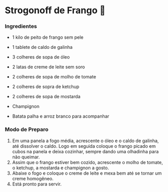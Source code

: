 # Strogonoff de Frango :chicken:

### Ingredientes

- 1 kilo de peito de frango sem pele

- 1 tablete de caldo de galinha

- 3 colheres de sopa de óleo
- 2 latas de creme de leite sem soro
- 2 colheres de sopa de molho de tomate
- 2 colheres de sopra de ketchup
- 2 colheres de sopa de mostarda
- Champignon
- Batata palha e arroz branco para acompanhar

### Modo de Preparo

1.  Em uma panela a fogo média, acrescente o óleo e o caldo de galinha, até dissolver o caldo. Logo em seguida coloque o frango picado em cubos na panela e deixa cozinhar, sempre dando uma olhadinha para não queimar.
2. Assim que o frango estiver bem cozido, acrescente o molho de tomate, o ketchup, a mostarda e champignon a gosto.
3. Abaixe o fogo e coloque o creme de leite e mexa bem até se tornar um creme homogêneo.
4. Está pronto para servir.

